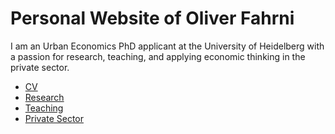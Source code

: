 # Personal Website of Oliver Fahrni

I am an Urban Economics PhD applicant at the University of Heidelberg with a passion for research, teaching, and applying economic thinking in the private sector.

- [CV](cv.md)
- [Research](research.md)
- [Teaching](teaching.md)
- [Private Sector](private-sector.md)
